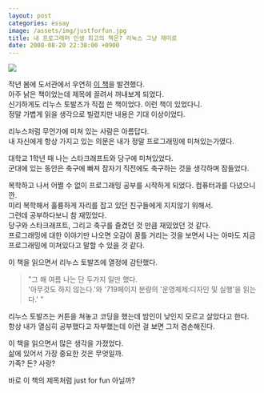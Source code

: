 ```yaml
---
layout: post
categories: essay
image: /assets/img/justforfun.jpg
title: 내 프로그래머 인생 최고의 책은? 리눅스 그냥 재미로
date: 2008-08-20 22:38:00 +0900
---
```

![](https://image.aladin.co.kr/product/27/46/cover500/8984310468_1.gif)

작년 봄에 도서관에서 우연히 [이 책](https://www.aladin.co.kr/shop/wproduct.aspx?ItemId=274630)을 발견했다.  
아주 낡은 책이었는데 제목에 끌려서 꺼내보게 되었다.  
신기하게도 리누스 토발즈가 직접 쓴 책이었다. 이런 책이 있었다니.  
정말 가볍게 읽을 생각으로 빌렸지만 내용은 기대 이상이었다.

리누스처럼 무언가에 미쳐 있는 사람은 아름답다.  
내 자신에게 항상 가지고 있는 의문은 내가 정말 프로그래밍에 미쳐있는가였다.

대학교 1학년 때 나는 스타크래프트와 당구에 미쳐있었다.  
군대에 있는 동안은 축구에 빠져 잠자기 직전에도 축구하는 것을 생각하며 잠들었다.

복학하고 나서 어쩔 수 없이 프로그래밍 공부를 시작하게 되었다. 컴퓨터과를 다녔으니깐.  
미리 복학해서 훌륭하게 자리를 잡고 있던 친구들에게 지지않기 위해서.  
그런데 공부하다보니 참 재밌었다.  
당구와 스타크래프트, 그리고 축구를 즐겼던 것 만큼 재밌었던 것 같다.  
프로그래밍에 대한 이야기만 나오면 오감이 꿈틀 거리는 것을 보면서 나는 아마도 지금 프로그래밍에 미쳐있다고 말할 수 있을 것 같다.

이 책을 읽으면서 리누스 토발즈에 열정에 감탄했다.

> "그 해 여름 나는 단 두가지 일만 했다.  
> '아무것도 하지 않는다.'와 '719페이지 분량의 '운영체제:디자인 및 실행'을 읽는다.' "

리누스 토발즈는 커튼을 쳐놓고 코딩을 했는데 밤인이 낮인지 모르고 살았다고 한다.  
항상 내가 열심히 공부했다고 자부했는데 이런 걸 보면 그저 겸손해진다.

이 책을 읽으면서 많은 생각을 가졌었다.  
삶에 있어서 가장 중요한 것은 무엇일까.  
가족? 돈? 사랑?

바로 이 책의 제목처럼 just for fun 아닐까?